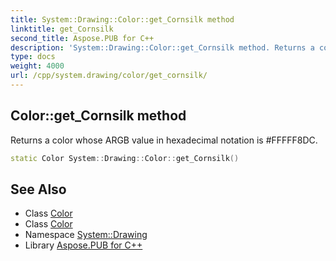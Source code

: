 ```yaml
---
title: System::Drawing::Color::get_Cornsilk method
linktitle: get_Cornsilk
second_title: Aspose.PUB for C++
description: 'System::Drawing::Color::get_Cornsilk method. Returns a color whose ARGB value in hexadecimal notation is #FFFFF8DC in C++.'
type: docs
weight: 4000
url: /cpp/system.drawing/color/get_cornsilk/
---
```

## Color::get_Cornsilk method


Returns a color whose ARGB value in hexadecimal notation is #FFFFF8DC.

```cpp
static Color System::Drawing::Color::get_Cornsilk()
```

## See Also

* Class [Color](../)
* Class [Color](../)
* Namespace [System::Drawing](../../)
* Library [Aspose.PUB for C++](../../../)

